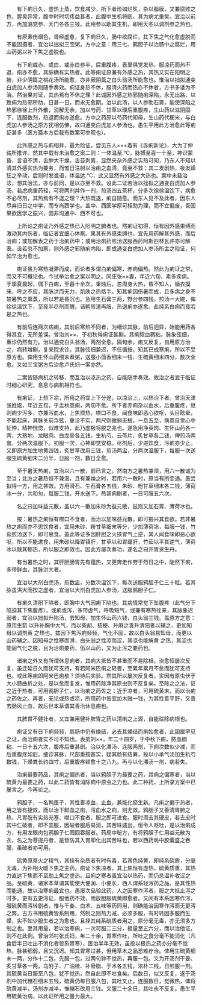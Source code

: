 <!-- { "loadSidebar": true } -->
　　有下痢日久，虚热上蒸，饮食减少，所下者形如烂炙，杂以脂膜，又兼腐败之色，腥臭异常，腹中时时切疼益甚者，此腹中生机将断，其为病尤重矣。宜治以前方，再加潞党参、天门冬各三钱。此用参以助其生机，即用天冬以调剂参之热也。

　　有原素伤烟色，肾经虚惫，复下痢日久，肠中欲腐烂，其下焦之气化愈虚脱而不能固摄者，宜治以拙拟三宝粥。方中之意：用三七、鸦胆子以治肠中之腐烂，用山药粥以补下焦之虚脱也。

　　有下痢或赤、或白、或赤白参半，后重腹疼，表里俱觉发热，服凉药而热不退，痢亦不愈，其脉确有实热者。此等痢证原兼有外感之热，其热又实在阳明之腑，非少阴篇之桃花汤所能愈，亦非厥阴篇之白头翁汤所能愈也。惟治以拙拟通变白虎加人参汤则随手奏效。痢证身热不休，服清火药而热亦不休者，方书多诿为不治。然治果对证，其热焉有不休之理？此诚因外感之热邪随痢深陷，永无出路，以致痢为热邪所助，日甚一日，而永无愈期。治以此汤，以人参助石膏，能使深陷之热邪徐徐上升外散，消解无余，加以芍药、甘草以理后重腹疼，生山药以滋阴固下，连服数剂，热退而痢亦遂愈。方中之药原以芍药代知母，生山药代粳米，与白虎加人参汤之原方犹相仿佛，故曰通变白虎加人参汤也。愚生平用此方治愈此等痢证甚多（医方篇本方后载有数案可参观也）。

　　此外感之热与痢相并，最为险证。尝见东人×××着有《赤痢新论》，大为丁仲祜所推许。然其中载有未治愈之案二则：一体温至.℃，脉搏至百一十至，神识蒙昏，言语不清，舌肿大干燥，舌苔剥离，显然夹杂外感之实热可知，乃东人不知以清其外感实热为要务，而惟日注射以治痢之血清，竟至不救；其二发剧热，夜发躁狂之举动，后则时发谵语，体温达.℃，此又显然有外感之大热也。案中未载治法，想其治法，亦与前同，是以亦至不救。设此二证若治以拙拟之通变白虎加人参汤，若虑病重药轻，可将两剂并作一剂，煎汤四五茶杯，分多次徐徐温饮下，病愈不必尽剂，其热焉有不退之理？大热既退，痢自随愈。而东人见不及此者，因东人尽弃旧日之中学，而专尚西学也。盖中、西医学原可相助为理，而不宜偏废，吾国果欲医学之振兴，固非沟通中、西不可也。

　　上所论之痢证乃外感之热已入阳明之腑者也。然痢证初得，恒有因外感束缚而激动其内伤者，临证者宜细心体察。果其有外感束缚也，宜先用药解其外感，而后治痢；或加解表之药于治痢药中；或用治痢药煎汤送服西药阿斯匹林瓦许亦可解表。设若忽不加察，则外感之邪随痢内陷，即成通变白虎加人参汤所主之险证，何如早治为愈也。

　　痢证虽为寒热凝滞而成，而论者多谓白痢偏寒，赤痢偏热。然此为痢证之常，而又不可概论也。今试举治愈之案以明之。同庄张××妻，年近六旬，素多疾病。于季夏晨起，偶下白痢，至暮十余次。秉烛后，忽周身大热，昏不知人，循衣摸床，呼之不应，其脉洪而无力，肌肤之热烙手。知其痢因伤暑而成，且多病之身不禁暑热之熏蒸，所以若是昏沉也。急用生石膏三两，野台参四钱，煎汤一大碗，俾徐徐温饮下，至夜半尽剂而醒。诘朝煎渣再服，热退痢亦遂愈。此纯系白痢而竟若是之热也。

　　有前后连两次病痢，其前后寒热不同者，为细诊其脉，前后迥异，始能用药各得其宜，无所差误。曾治刘××，于初秋得痢证甚剧。其痢脓血稠粘，脉象弦细，重诊仍然有力。治以通变白头翁汤，两剂全愈。隔旬余，痢又反复，自用原方治之，病转增剧，复来院求诊。其脉弦细兼迟，不任循按，知其已成寒痢，所以不受原方也。俾用生怀山药细末煮粥，送服小茴香细末一钱、生硫黄细末四分，数次全愈。又如三宝粥方后治愈卢氏妇一案亦然。

　　二案皆随病机之转移，而互治以凉热之药，自能随手奏效。故治之者宜于临证时细心研究，息息与病机相符也。

　　有痢证，上热下凉，所用之药宜上下分途，以凉治上，以热治下者。曾治天津张姓媪，年近五旬，于孟秋患痢，两旬不愈。所下者赤痢杂以血水，后重腹疼，继则痢少泻多，亦兼泻血水，上焦烦热，噤口不食，闻食味即恶心欲呕，头目眩晕，不能起床，其脉关前浮弦，重诊不实，两尺则微弱无根，一息五至，病患自觉心中怔忡，精神恍惚，似难支持，此乃虚极将脱之兆也。遂急用净萸肉、生怀山药各一两，大熟地、龙眼肉、白龙骨各五钱，生杭芍、云苓片、炙甘草各二钱，俾煎汤两盅，分两次温服下。初服一次，心神即觉安稳。尽剂后，少进饮食，泻痢亦少止。又即原方加生地黄四钱，炙甘草改用三钱，煎汤两盅，分两次温服下，每服一次送服生硫黄细末二分半，日服一剂，数日全愈。

　　至于暑天热痢，宜治以六一散，前已言之。然南方之暑热兼湿，用六一散诚为至当；北方之暑热恒不兼湿，且有兼燥之时，若用六一散时，原当有所变通。愚尝拟得一方，用之甚效。方用滑石、生石膏各五钱，朱砂、粉甘草细末各二钱，薄荷冰一分，共和匀，每服二钱，开水送下。热甚痢剧者，一日可服五六次。

　　名之曰加味益元散，盖以六一散加朱砂为益元散，兹则又加石膏、薄荷冰也。

　　按：暑热之痢恒有噤口不食者，而治以加味益元散，即可振兴其食欲。若非暑热之痢而亦不思饮食者，宜用朱砂、粉甘草细末等分，少加薄荷冰，每服一钱，竹茹煎汤送下，即可思食。盖此等证多因肝胆之火挟胃气上逆，其人闻食味即恶心欲呕，所以不能进食，用朱砂以降胃镇肝，甘草以和胃缓肝，竹茹以平其逆气，薄荷冰以散其郁热，所以服之即效也。因此方屡次奏功，遂名之曰开胃资生丹。

　　有当暑热之时，其肝胆肠胃先有蕴热，又更奔走作劳于烈日之中，陡然下痢，多带鲜血，其脉洪大者。

　　宜治以大剂白虎汤，煎数盅，分数次温饮下，每次送服鸦胆子仁三十粒。若其脉虽洪大而按之虚者，宜治以大剂白虎加人参汤，送服鸦胆子仁。

　　有痢久清阳下陷者，即胸中大气因痢下陷也。其病情常觉下坠腹疼（此气分下陷迫其下焦腹疼），或痢或泻，多带虚气，呼吸短气，或兼有寒热往来，其脉象迟弱者，宜治以拙拟升陷汤，去知母，加生怀山药六钱，白头翁三钱。盖原方之意：原用生箭 以升补胸中大气，而以柴胡、桔梗、升麻之善升清阳者以辅之，更加知母以调剂黄 之热也。兹因下焦泻痢频频，气化不固，故以白头翁易知母，而更以山药辅之。因知母之性寒而滑，白头翁之性凉而涩，其凉也能解黄 之热，其涩也能固气化之脱，且为治痢要药，伍以山药，又为止泻之要药也。

　　诸痢之外又有所谓休息痢者，其痢大抵皆不甚重而不易除根，治愈恒屡次反复，虽迁延日久而犹可支持，有若阿米巴痢之轻者，至累年累月不愈而犹可支持也。或此等痢即阿米巴痢欤？须待后实验。然其所以屡次反复者，实因有原虫伏于大小肠曲折之处，是以愈而复发，惟用药除净其原虫则不反复矣。至除之之法，证之近于热者，可用鸦胆子仁，以治痢之药佐之；近于凉者，可用硫黄末，而以治痢之药佐之。再者，无论或热或凉，所用药中皆宜加木贼一钱，为其性善平肝，又善去肠风止血，故后世本草谓其善治休息痢也。

　　其脾胃不健壮者，又宜兼用健补脾胃之药以清痢之上源，自能祓除病根也。

　　痢证又有日下痢频频，其肠中仍有燥结，必去其燥结而痢始愈者，此固属罕见之证，而治痢者实不可不知也。表弟刘××，年二十四岁，于中秋下痢，脓血稠粘，一日十五六次，腹疼后重甚剧。治以化滞汤，连服两剂，下痢次数似少减，而后重腹疼如旧。细诊其脉，尺部重按甚实，疑其肠有结粪，投以小承气汤加生杭芍数钱，下燥粪长约四寸，后重腹疼顿愈十之八九。再与以化滞汤一剂，病若失。

　　治痢最要药品，其痢之偏热者，当以鸦胆子为最要之药，其痢之偏寒者，当以硫黄为最要之药，以此二药皆有消除痢中原虫之力也。此二种药，上所录方案中已屡言之。今再论之。

　　鸦胆子，一名鸭蛋子，其性善凉血，止血，兼能化瘀生新。凡痢之偏于热者，用之皆有捷效，而以治下鲜血之痢，泻血水之痢，则尤效。鸦胆子又善清胃腑之热，凡胃脘有实热充塞、噤口不食者，服之即可进食。服时须去其硬皮，若去皮时其中仁破者，即不宜服，因破者服后易消，其苦味遽出，恒令人呕吐，是以治痢成方，有用龙眼肉包鸦胆子仁囫囵吞服者。药局中秘方，有将鸦胆子仁用益元散为衣，名之为菩提丹者，是皆防其入胃即化出其苦味也，若以西药局中胶囊盛之吞服，虽破者亦可用。

　　硫黄原禀火之精气，其挟有杂质者有时有毒，若其色纯黄，即纯系硫质，分毫无毒，为补相火暖下焦之主药。痢证下焦凉者，其上焦恒有虚热，硫黄质重，其热力直达下焦而不至助上焦之虚热。且痢之寒者虽宜治以热药，而仍忌温补收涩之品。至硫黄，诸家本草谓其能使大便润、小便长，西人谓系轻泻药之品，是其性热而能通，故以治寒痢最宜也。愚屡次品验此药，人之因寒作泻者，服之大抵止泻之时多。更有五更泻证，服他药不效，而放胆服硫黄即愈者。又间有本系因寒作泻，服硫黄而泻转剧者，惟与干姜、白术、五味等药同用，则确能治因寒作泻而无更泻之弊。古方书用硫黄皆系制用，然制之则热力减，必须多服，有时转因多服而生燥，实不如少服生者之为愈也。且择其纯系硫质者用之，原分毫无毒，亦无须多方制之也。至其用量，若以治寒痢，一次可服二三分，极量至五六分，而以治他证，则不在此例。曾治邻村张氏妇，年二十余，胃寒作吐，所吐之食分毫不能消化（凡食后半日吐出不消化者皆系胃寒），医治半年无效，虽投以极热之药亦分毫不觉热，脉甚细弱，且又沉迟。知其胃寒过甚，但用草木之品恐难疗治。俾用生硫黄细末一两，分作十二包，先服一包，过两句钟不觉热，再服一包。又为开汤剂干姜、炙甘草各一两，乌附子、广油桂、补骨脂、于术各五钱，浓朴二钱，日煎服一剂。其硫黄当日服至八包，犹不觉热，然自此即不吐食矣。后数日，似又反复，遂于汤剂中加代赭石细末五钱，硫黄仍每日服八包，其吐又止。连服数日，觉微热，俾将硫黄减半，汤剂亦减半，惟赭石改用三钱。又服二十余日，其吐永不反复。愚生平用硫黄治病，以此证所用之量为最大。

